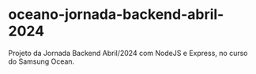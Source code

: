 # oceano-jornada-backend-abril-2024
Projeto da Jornada Backend Abril/2024 com NodeJS e Express, no curso do Samsung Ocean.
